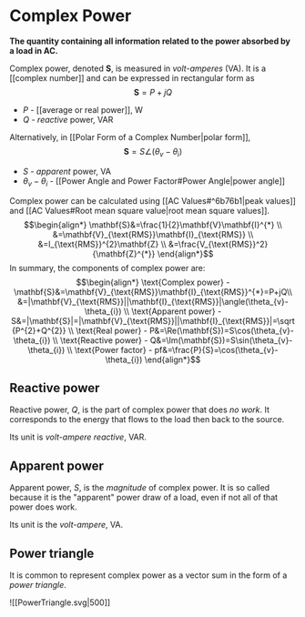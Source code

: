 # Complex Power
**The quantity containing all information related to the power absorbed by a load in AC.**

Complex power, denoted $\mathbf{S}$, is measured in *volt-amperes* ($\text{VA}$). It is a [[complex number]] and can be expressed in rectangular form as
$$\mathbf{S}=P+jQ$$
- $P$ - [[average or real power]], $\text{W}$
- $Q$ - *reactive* power, $\text{VAR}$

Alternatively, in [[Polar Form of a Complex Number|polar form]],
$$\mathbf{S}=S\angle(\theta_{v}-\theta_{i})$$
- $S$ - *apparent* power, $\text{VA}$
- $\theta_{v}-\theta_{i}$ - [[Power Angle and Power Factor#Power Angle|power angle]]

Complex power can be calculated using [[AC Values#^6b76b1|peak values]] and [[AC Values#Root mean square value|root mean square values]].
$$\begin{align*} \mathbf{S}&=\frac{1}{2}\mathbf{V}\mathbf{I}^{*} \\
&=\mathbf{V}_{\text{RMS}}\mathbf{I}_{\text{RMS}} \\
&=I_{\text{RMS}}^{2}\mathbf{Z} \\
&=\frac{V_{\text{RMS}}^2}{\mathbf{Z}^{*}}
\end{align*}$$
In summary, the components of complex power are:
$$\begin{align*} \text{Complex power} - \mathbf{S}&=\mathbf{V}_{\text{RMS}}\mathbf{I}_{\text{RMS}}^{*}=P+jQ\\ &=|\mathbf{V}_{\text{RMS}}||\mathbf{I}_{\text{RMS}}|\angle(\theta_{v}-\theta_{i}) \\
\text{Apparent power} - S&=|\mathbf{S}|=|\mathbf{V}_{\text{RMS}}||\mathbf{I}_{\text{RMS}}|=\sqrt{P^{2}+Q^{2}} \\
\text{Real power} - P&=\Re(\mathbf{S})=S\cos(\theta_{v}-\theta_{i}) \\
\text{Reactive power} - Q&=\Im(\mathbf{S})=S\sin(\theta_{v}-\theta_{i}) \\
\text{Power factor} - pf&=\frac{P}{S}=\cos(\theta_{v}-\theta_{i})
\end{align*}$$
## Reactive power
Reactive power, $Q$, is the part of complex power that does *no work*. It corresponds to the energy that flows to the load then back to the source.

Its unit is *volt-ampere reactive*, $\text{VAR}$.

## Apparent power
Apparent power, $S$, is the *magnitude* of complex power. It is so called because it is the "apparent" power draw of a load, even if not all of that power does work.

Its unit is the *volt-ampere*, $\text{VA}$.

## Power triangle
It is common to represent complex power as a vector sum in the form of a *power triangle*.

![[PowerTriangle.svg|500]]
